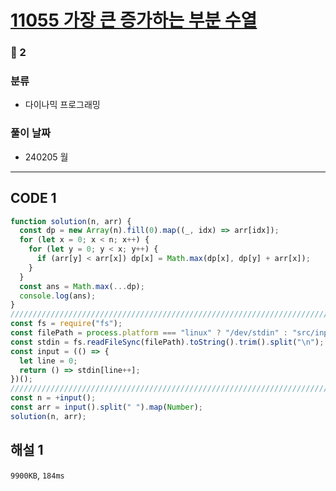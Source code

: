 # [11055 가장 큰 증가하는 부분 수열](https://www.acmicpc.net/problem/11055)

### 🥈 2

### 분류

- 다이나믹 프로그래밍

### 풀이 날짜

- 240205 월

---

## CODE 1

```javascript
function solution(n, arr) {
  const dp = new Array(n).fill(0).map((_, idx) => arr[idx]);
  for (let x = 0; x < n; x++) {
    for (let y = 0; y < x; y++) {
      if (arr[y] < arr[x]) dp[x] = Math.max(dp[x], dp[y] + arr[x]);
    }
  }
  const ans = Math.max(...dp);
  console.log(ans);
}
///////////////////////////////////////////////////////////////////////////////
const fs = require("fs");
const filePath = process.platform === "linux" ? "/dev/stdin" : "src/input.txt";
const stdin = fs.readFileSync(filePath).toString().trim().split("\n");
const input = (() => {
  let line = 0;
  return () => stdin[line++];
})();
///////////////////////////////////////////////////////////////////////////////
const n = +input();
const arr = input().split(" ").map(Number);
solution(n, arr);
```

## 해설 1

`9900KB`, `184ms`

